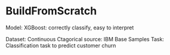 # BuildFromScratch
Model: XGBoost:
    correctly classify, easy to interpret
     
Dataset:
    Continuous
    Ctagorical
    source: IBM Base Samples
Task: Classification task to predict customer churn
